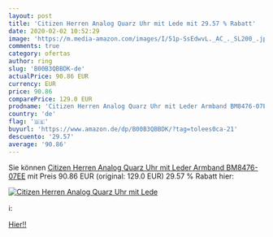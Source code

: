 ```yaml
---
layout: post
title: 'Citizen Herren Analog Quarz Uhr mit Lede mit 29.57 % Rabatt'
date: 2020-02-02 10:52:29
image: 'https://m.media-amazon.com/images/I/51p-SsEdwvL._AC_._SL200_.jpg'
comments: true
category: ofertas
author: ring
slug: 'B00B3QBBDK-de'
actualPrice: 90.86 EUR
currency: EUR
price: 90.86
comparePrice: 129.0 EUR
prodname: 'Citizen Herren Analog Quarz Uhr mit Leder Armband BM8476-07EE'
country: 'de'
flag: '🇩🇪'
buyurl: 'https://www.amazon.de/dp/B00B3QBBDK/?tag=tolees0ca-21'
descuento: '29.57'
average: '90.86'
---
```


Sie können [Citizen Herren Analog Quarz Uhr mit Leder Armband BM8476-07EE](https://www.amazon.de/dp/B00B3QBBDK/?tag=tolees0ca-21) mit Preis 90.86 EUR (original: 129.0 EUR) 29.57 % Rabatt hier:

[![Citizen Herren Analog Quarz Uhr mit Lede](https://m.media-amazon.com/images/I/51p-SsEdwvL._AC_._SL200_.jpg)](https://www.amazon.de/dp/B00B3QBBDK/?tag=tolees0ca-21)

ℹ️:


[Hier!!](https://www.amazon.de/dp/B00B3QBBDK/?tag=tolees0ca-21)
